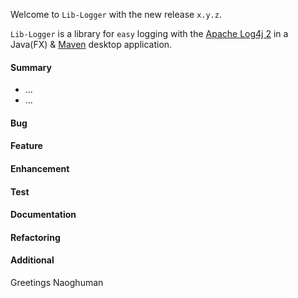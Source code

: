Welcome to `Lib-Logger` with the new release `x.y.z`.

`Lib-Logger` is a library for `easy` logging with the [Apache Log4j 2] in a 
Java(FX) &amp; [Maven] desktop application.



#### Summary
* ...
* ...



#### Bug



#### Feature



#### Enhancement



#### Test



#### Documentation



#### Refactoring



#### Additional



Greetings
Naoghuman



[//]: # (Issues which will be integrated in this release)



[//]: # (Links)
[Apache Log4j 2]:https://logging.apache.org/log4j/2.0/index.html
[JavaFX]:http://docs.oracle.com/javase/8/javase-clienttechnologies.htm
[Maven]:http://maven.apache.org/


